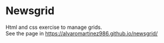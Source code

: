 # Newsgrid
Html and css exercise to manage grids. <br />
See the page in https://alvaromartinez986.github.io/newsgrid/
